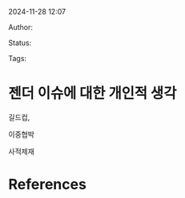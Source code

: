 2024-11-28 12:07

Author:

Status:

Tags: 



# 젠더 이슈에 대한 개인적 생각


길드컵, 

이중협박

사적제재





# References